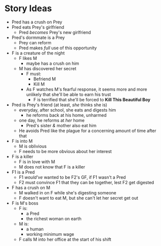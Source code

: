 Story Ideas
=====
- Pred has a crush on Prey
- Pred eats Prey's girlfriend
	- Pred _becomes_ Prey's new girlfriend
- Pred's dormmate is a Prey
	- Prey can reform
	- Pred makes _full_ use of this opportunity
- F is a creature of the night
	- F likes M
		- maybe has a crush on him
	- M has discovered her secret
		- F must:
			- Befriend M
			- Kill M
		- As F watches M's fearful response,
			it seems more and more unlikely that she'll be able to earn his trust
			- F is terrified that she'll be forced to __Kill This Beautiful Boy__
- Pred is Prey's friend
	(at least,
		_she_ thinks she is)
	- everyday,
		after school,
		she eats and digests him
		- he reforms back at his home,
			unharmed
	- one day,
		he reforms at _her_ home
		- Pred's sister _&_ mother also eat him
	- He avoids Pred like the plague for a concerning amount of time after that
- F is into M
    - M is oblivious
    - F needs to be more obvious about her interest
- F is a killer
    - F is in love with M
    - M does not know that F is a killer
- F1 is a Pred
    - F1 _would've_ wanted to be F2's GF, if F1 wasn't a Pred
    - F2 must convince F1 that they can be together, lest F2 get digested
- F has a crush on M
    - M walked in on F while she's digesting someone
    - F doesn't want to eat M, but she can't let her secret get out
- F is M's boss
    - F is:
        - a Pred
        - the richest woman on earth
    - M is:
        - a human
        - working minimum wage
    - F calls M into her office at the start of his shift